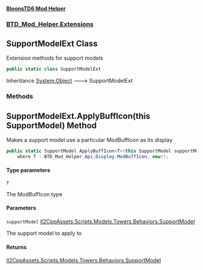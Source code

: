 #### [BloonsTD6 Mod Helper](README.md 'README')
### [BTD_Mod_Helper.Extensions](README.md#BTD_Mod_Helper.Extensions 'BTD_Mod_Helper.Extensions')

## SupportModelExt Class

Extension methods for support models

```csharp
public static class SupportModelExt
```

Inheritance [System.Object](https://docs.microsoft.com/en-us/dotnet/api/System.Object 'System.Object') &#129106; SupportModelExt
### Methods

<a name='BTD_Mod_Helper.Extensions.SupportModelExt.ApplyBuffIcon_T_(thisSupportModel)'></a>

## SupportModelExt.ApplyBuffIcon<T>(this SupportModel) Method

Makes a support model use a particular ModBuffIcon as its display

```csharp
public static SupportModel ApplyBuffIcon<T>(this SupportModel supportModel)
    where T : BTD_Mod_Helper.Api.Display.ModBuffIcon, new();
```
#### Type parameters

<a name='BTD_Mod_Helper.Extensions.SupportModelExt.ApplyBuffIcon_T_(thisSupportModel).T'></a>

`T`

The ModBuffIcon type
#### Parameters

<a name='BTD_Mod_Helper.Extensions.SupportModelExt.ApplyBuffIcon_T_(thisSupportModel).supportModel'></a>

`supportModel` [Il2CppAssets.Scripts.Models.Towers.Behaviors.SupportModel](https://docs.microsoft.com/en-us/dotnet/api/Il2CppAssets.Scripts.Models.Towers.Behaviors.SupportModel 'Il2CppAssets.Scripts.Models.Towers.Behaviors.SupportModel')

The support model to apply to

#### Returns
[Il2CppAssets.Scripts.Models.Towers.Behaviors.SupportModel](https://docs.microsoft.com/en-us/dotnet/api/Il2CppAssets.Scripts.Models.Towers.Behaviors.SupportModel 'Il2CppAssets.Scripts.Models.Towers.Behaviors.SupportModel')